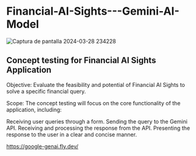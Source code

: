 # Financial-AI-Sights---Gemini-AI-Model

![Captura de pantalla 2024-03-28 234228](https://github.com/DaveSV/Financial-AI-Sights---Gemini-AI-Model/assets/29576337/c7a0eb40-5ed5-4107-827b-858d69ae2f08)

## Concept testing for Financial AI Sights Application

Objective: Evaluate the feasibility and potential of Financial AI Sights to solve a specific financial query.

Scope: The concept testing will focus on the core functionality of the application, including:

Receiving user queries through a form.
Sending the query to the Gemini API.
Receiving and processing the response from the API.
Presenting the response to the user in a clear and concise manner.

https://google-genai.fly.dev/
